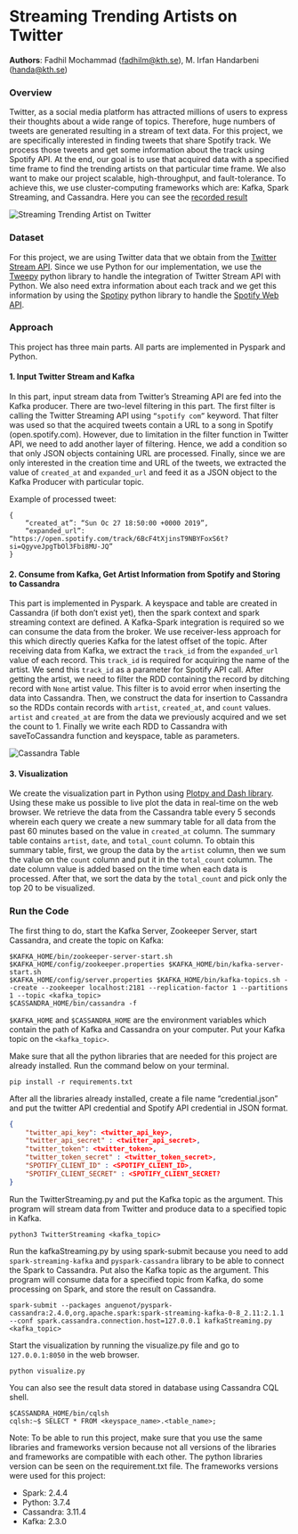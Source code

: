 # Streaming Trending Artists on Twitter
**Authors**: Fadhil Mochammad (fadhilm@kth.se), M. Irfan Handarbeni (handa@kth.se)

### Overview
Twitter, as a social media platform has attracted millions of users to express their thoughts about a wide range of topics. Therefore, huge numbers of tweets are generated resulting in a stream of text data. For this project, we are specifically interested in finding tweets that share Spotify track. We process those tweets and get some information about the track using Spotify API. At the end, our goal is to use that acquired data with a specified time frame to find the trending artists on that particular time frame. We also want to make our project scalable, high-throughput, and fault-tolerance. To achieve this, we use cluster-computing frameworks which are: Kafka, Spark Streaming, and Cassandra. 
Here you can see the [recorded result](https://youtu.be/eLnKT_aGahk)

![Streaming Trending Artist on Twitter](https://github.com/fadhilmch/streaming-spotify-trending-artists/blob/master/assets/TwitterTrending2.gif "Streaming Trending Artist on Twitter")

### Dataset
For this project, we are using Twitter data that we obtain from the [Twitter Stream API](https://developer.twitter.com/en.html). Since we use Python for our implementation, we use the [Tweepy](https://www.tweepy.org/
) python library to handle the integration of Twitter Stream API with Python. We also need extra information about each track and we get this information by using the [Spotipy](https://spotipy.readthedocs.io/en/latest/) python library to handle the [Spotify Web API](https://developer.spotify.com/documentation/web-api/). 

### Approach
This project has three main parts. All parts are implemented in Pyspark and Python. 

#### 1. Input Twitter Stream and Kafka
In this part, input stream data from Twitter’s Streaming API are fed into the Kafka producer. There are two-level filtering in this part. The first filter is calling the Twitter Streaming API using `“spotify com”` keyword. That filter was used so that the acquired tweets contain a URL to a song in Spotify (open.spotify.com). However, due to limitation in the filter function in Twitter API, we need to add another layer of filtering. Hence, we add a condition so that only JSON objects containing URL are processed. Finally, since we are only interested in the creation time and URL of the tweets, we extracted the value of `created_at` and `expanded_url` and feed it as a JSON object to the Kafka Producer with particular topic.

Example of processed tweet:
```
{
    “created_at”: “Sun Oc 27 18:50:00 +0000 2019”, 
    “expanded_url”: “https://open.spotify.com/track/6BcF4tXjinsT9NBYFoxS6t?si=QgyveJpgTbOl3Fbi8MU-JQ”
}
```
#### 2. Consume from Kafka, Get Artist Information from Spotify and Storing to Cassandra
This part is implemented in Pyspark. A keyspace and table are created in Cassandra (if both don’t exist yet), then the spark context and spark streaming context are defined. A Kafka-Spark integration is required so we can consume the data from the broker. We use receiver-less approach for this which directly queries Kafka for the latest offset of the topic. After receiving data from Kafka, we extract the `track_id` from the `expanded_url` value of each record. This `track_id` is required for acquiring the name of the artist. We send this `track_id` as a parameter for Spotify API call. After getting the artist, we need to filter the RDD containing the record by ditching record with `None` artist value. This filter is to avoid error when inserting the data into Cassandra. Then, we construct the data for insertion to Cassandra so the RDDs contain records with `artist`, `created_at`, and `count` values. `artist` and `created_at` are from the data we previously acquired and we set the count to 1. Finally we write each RDD to Cassandra with saveToCassandra function and keyspace, table as parameters.

![Cassandra Table](https://github.com/fadhilmch/streaming-spotify-trending-artists/blob/master/assets/cassandraTable.png "Content in Cassandra")

#### 3. Visualization
We create the visualization part in Python using [Plotpy and Dash library](https://plot.ly/dash/). Using these make us possible to live plot the data in real-time on the web browser. We retrieve the data from the Cassandra table every 5 seconds wherein each query we create a new summary table for all data from the past 60 minutes based on the value in `created_at` column. The summary table contains `artist`, `date`, and `total_count` column. To obtain this summary table, first, we group the data by the `artist` column, then we sum the value on the `count` column and put it in the `total_count` column. The date column value is added based on the time when each data is processed. After that, we sort the data by the `total_count` and pick only the top 20 to be visualized.

### Run the Code

The first thing to do, start the Kafka Server, Zookeeper Server, start Cassandra, and create the topic on Kafka:
```console
$KAFKA_HOME/bin/zookeeper-server-start.sh 
$KAFKA_HOME/config/zookeeper.properties $KAFKA_HOME/bin/kafka-server-start.sh 
$KAFKA_HOME/config/server.properties $KAFKA_HOME/bin/kafka-topics.sh --create --zookeeper localhost:2181 --replication-factor 1 --partitions 1 --topic <kafka_topic>
$CASSANDRA_HOME/bin/cassandra -f
```
`$KAFKA_HOME` and `$CASSANDRA_HOME` are the environment variables which contain the path of Kafka and Cassandra on your computer. Put your Kafka topic on the `<kafka_topic>`.

Make sure that all the python libraries that are needed for this project are already installed. Run the command below on your terminal. 
```console
pip install -r requirements.txt
```

After all the libraries already installed, create a file name “credential.json” and put the twitter API credential and Spotify API credential in JSON format. 
```json
{
    "twitter_api_key": <twitter_api_key>,
    "twitter_api_secret" : <twitter_api_secret>,
    "twitter_token": <twitter_token>,
    "twitter_token_secret" : <twitter_token_secret>,
    "SPOTIFY_CLIENT_ID" : <SPOTIFY_CLIENT_ID>,
    "SPOTIFY_CLIENT_SECRET" : <SPOTIFY_CLIENT_SECRET?
}
```

Run the TwitterStreaming.py and put the Kafka topic as the argument. This program will stream data from Twitter and produce data to a specified topic in Kafka. 
```console
python3 TwitterStreaming <kafka_topic>
```

Run the kafkaStreaming.py by using spark-submit because you need to add `spark-streaming-kafka` and `pyspark-cassandra` library to be able to connect the Spark to Cassandra. Put also the Kafka topic as the argument. This program will consume data for a specified topic from Kafka, do some processing on Spark, and store the result on Cassandra. 
```console
spark-submit --packages anguenot/pyspark-cassandra:2.4.0,org.apache.spark:spark-streaming-kafka-0-8_2.11:2.1.1 --conf spark.cassandra.connection.host=127.0.0.1 kafkaStreaming.py <kafka_topic>
```

Start the visualization by running the visualize.py file and go to `127.0.0.1:8050` in the web browser.
```console
python visualize.py
```

You can also see the result data stored in database using Cassandra CQL shell. 
```console
$CASSANDRA_HOME/bin/cqlsh 
cqlsh:~$ SELECT * FROM <keyspace_name>.<table_name>;
```
Note: To be able to run this project, make sure that you use the same libraries and frameworks version because not all versions of the libraries and frameworks are compatible with each other. The python libraries version can be seen on the requirement.txt file. The frameworks versions were used for this project:
* Spark: 2.4.4
* Python: 3.7.4
* Cassandra: 3.11.4
* Kafka: 2.3.0

 

